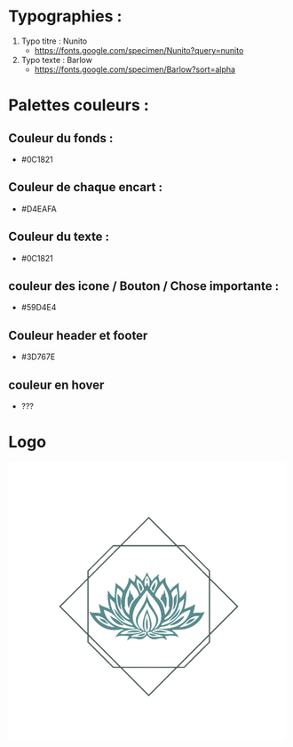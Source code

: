# Typographies : 

1. Typo titre : Nunito 
   - https://fonts.google.com/specimen/Nunito?query=nunito
2. Typo texte : Barlow 
   - https://fonts.google.com/specimen/Barlow?sort=alpha


# Palettes couleurs  : 
## Couleur du fonds : 
- #0C1821 

## Couleur de chaque encart : 
- #D4EAFA

## Couleur du texte : 
- #0C1821
  
## couleur des icone / Bouton / Chose importante : 
- #59D4E4 

## Couleur header et footer
- #3D767E

## couleur en hover
- ???



# Logo 
![logo](../public/image/Logo_Asili__1_-removebg-preview.png)